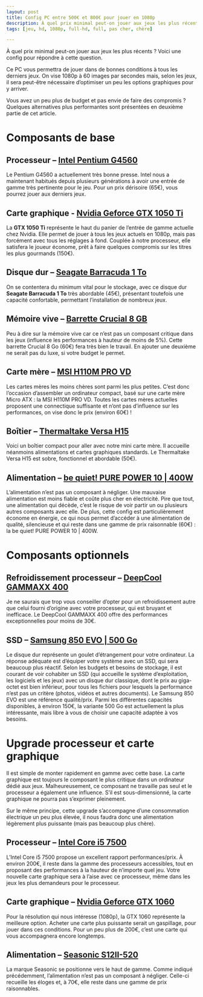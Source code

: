 ```yaml
---
layout: post
title: Config PC entre 500€ et 800€ pour jouer en 1080p
description: À quel prix minimal peut-on jouer aux jeux les plus récents ? Voici une config pour répondre à cette question.
tags: [jeu, hd, 1080p, full-hd, full, pas cher, chère]

---
```


À quel prix minimal peut-on jouer aux jeux les plus récents ?
Voici une config pour répondre à cette question.

Ce PC vous permettra de jouer dans de bonnes conditions à tous les derniers jeux. On vise 1080p à 60 images par secondes mais, selon les jeux, il sera peut-être nécessaire d’optimiser un peu les options graphiques pour y arriver.

Vous avez un peu plus de budget et pas envie de faire des compromis ? Quelques alternatives plus performantes sont présentées en deuxième partie de cet article.

# Composants de base

## Processeur – [Intel Pentium G4560](http://amzn.to/2wKHeEq)

Le Pentium G4560 a actuellement très bonne presse. Intel nous a maintenant habitués depuis plusieurs générations à avoir une entrée de gamme très pertinente pour le jeu. Pour un prix dérisoire (65€), vous pourrez jouer aux derniers jeux.

## Carte graphique - [Nvidia Geforce GTX 1050 Ti](http://amzn.to/2gKOTt7)

La **GTX 1050 Ti** représente le haut du panier de l’entrée de gamme actuelle chez Nvidia. Elle permet de jouer à tous les jeux actuels en 1080p, mais pas forcément avec tous les réglages à fond. Couplée à notre processeur, elle satisfera le joueur économe, prêt à faire quelques compromis sur les titres les plus gourmands (150€).

## Disque dur – [Seagate Barracuda 1 To](http://amzn.to/2gKOuqC)

On se contentera du minimum vital pour le stockage, avec ce disque dur **Seagate Barracuda 1 To** très abordable (45€), présentant toutefois une capacité confortable, permettant l’installation de nombreux jeux.

## Mémoire vive – [Barrette Crucial 8 GB](http://amzn.to/2wKCXRe)

Peu à dire sur la mémoire vive car ce n’est pas un composant critique dans les jeux (influence les performances à hauteur de moins de 5%). Cette barrette Crucial 8 Go (60€) fera très bien le travail. En ajouter une deuxième ne serait pas du luxe, si votre budget le permet.

## Carte mère – [MSI H110M PRO VD](http://amzn.to/2gKTTOn)

Les cartes mères les moins chères sont parmi les plus petites. C’est donc l’occasion d’assembler un ordinateur compact, basé sur une carte mère Micro ATX : la MSI H110M PRO VD. Toutes les cartes mères actuelles proposent une connectique suffisante et n’ont pas d’influence sur les performances, on vise donc le prix (environ 60€) !

## Boîtier – [Thermaltake Versa H15](http://amzn.to/2eOtYZk)

Voici un boîtier compact pour aller avec notre mini carte mère. Il accueille néanmoins alimentations et cartes graphiques standards. Le Thermaltake Versa H15 est sobre, fonctionnel et abordable (50€).

## Alimentation – [be quiet! PURE POWER 10 | 400W](http://amzn.to/2eOxgvR)

L’alimentation n’est pas un composant à négliger. Une mauvaise alimentation est moins fiable et coûte plus cher en électricité. Pire que tout, une alimentation qui décède, c’est le risque de voir partir un ou plusieurs autres composants avec elle. De plus, cette config est particulièrement économe en énergie, ce qui nous permet d’accéder à une alimentation de qualité, silencieuse et qui reste dans une gamme de prix raisonnable (60€) : la be quiet! PURE POWER 10 | 400W.

# Composants optionnels

## Refroidissement processeur – [DeepCool GAMMAXX 400](http://amzn.to/2eODqvD)

Je ne saurais que trop vous conseiller d’opter pour un refroidissement autre que celui fourni d’origine avec votre processeur, qui est bruyant et inefficace.
Le DeepCool GAMMAXX 400 offre des performances exceptionnelles pour moins de 30€.

## SSD – [Samsung 850 EVO | 500 Go](http://amzn.to/2j87FPK)

Le disque dur représente un goulet d’étrangement pour votre ordinateur. La réponse adéquate est d’équiper votre système avec un SSD, qui sera beaucoup plus réactif. Selon les budgets et besoins de stockage, il est courant de voir cohabiter un SSD (qui accueille le système d’exploitation, les logiciels et les jeux) avec un disque dur classique, dont le prix au giga-octet est bien inférieur, pour tous les fichiers pour lesquels la performance n’est pas un critère (photos, vidéos et autres documents). Le Samsung 850 EVO est une référence qualité/prix. Parmi les différentes capacités disponibles, à environ 150€, la variante 500 Go est actuellement la plus intéressante, mais libre à vous de choisir une capacité adaptée à vos besoins.

# Upgrade processeur et carte graphique

Il est simple de monter rapidement en gamme avec cette base. La carte graphique est toujours le composant le plus critique dans un ordinateur dédié aux jeux. Malheureusement, ce composant ne travaille pas seul et le processeur a également une influence. S’il est sous-dimensionné, la carte graphique ne pourra pas s’exprimer pleinement.

Sur le même principe, cette upgrade s’accompagne d’une consommation électrique un peu plus élevée, il nous faudra donc une alimentation légèrement plus puissante (mais pas beaucoup plus chère).

## Processeur – [Intel Core i5 7500](http://amzn.to/2xd7vwt)

L’Intel Core i5 7500 propose un excellent rapport performances/prix. À environ 200€, il reste dans la gamme des processeurs accessibles, tout en proposant des performances à la hauteur de n’importe quel jeu. Votre nouvelle carte graphique sera à l’aise avec ce processeur, même dans les jeux les plus demandeurs pour le processeur.

## Carte graphique – [Nvidia Geforce GTX 1060](http://amzn.to/2xRLjoI)

Pour la résolution qui nous intéresse (1080p), la GTX 1060 représente la meilleure option. Acheter une carte plus puissante serait un gaspillage, pour jouer dans ces conditions. Pour un peu plus de 200€, c’est une carte qui vous accompagnera encore longtemps.

## Alimentation – [Seasonic S12II-520](http://amzn.to/2j7Htog)

La marque Seasonic se positionne vers le haut de gamme. Comme indiqué précédemment, l’alimentation n’est pas un composant à négliger. Celle-ci recueille les éloges et, à 70€, elle reste dans une gamme de prix raisonnables.